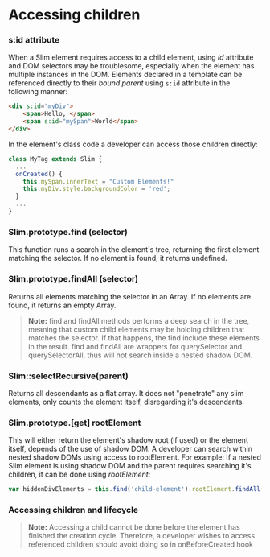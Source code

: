 # Accessing children
### s:id attribute
When a Slim element requires access to a child element, using *id* attribute and DOM selectors may be troublesome,
especially when the element has multiple instances in the DOM.
Elements declared in a template can be referenced directly to their *bound parent* using `s:id` attribute in the following manner:
```html
<div s:id="myDiv">
    <span>Hello, </span>
    <span s:id="mySpan">World</span>
</div>
```
In the element's class code a developer can access those children directly:
```javascript
class MyTag extends Slim {
  ...
  onCreated() {
    this.mySpan.innerText = "Custom Elements!"
    this.myDiv.style.backgroundColor = 'red';
  }
  ...
}
```

### Slim.prototype.find (selector)
This function runs a search in the element's tree, returning the first element matching the selector.
If no element is found, it returns undefined.
### Slim.prototype.findAll (selector)
Returns all elements matching the selector in an Array.
If no elements are found, it returns an empty Array.

> **Note:** find and findAll methods performs a deep search in the tree, meaning that custom child elements may be holding children that matches the selector.
> If that happens, the find include these elements in the result.
> find and findAll are wrappers for querySelector and querySelectorAll, thus will not search inside a nested shadow DOM.

### Slim::selectRecursive(parent)
Returns all descendants as a flat array. It does not "penetrate" any slim elements, only counts the element itself, disregarding it's descendants.

### Slim.prototype.\[get\] rootElement
This will either return the element's shadow root (if used) or the element itself, depends of the use of shadow DOM.
A developer can search within nested shadow DOMs using access to rootElement.
For example: If a nested Slim element is using shadow DOM and the parent requires searching it's children,
it can be done using *rootElement*:
```javascript
var hiddenDivElements = this.find('child-element').rootElement.findAll('div')
```

### Accessing children and lifecycle
> **Note:** Accessing a child cannot be done before the element has finished the creation cycle.
> Therefore, a developer wishes to access referenced children should avoid doing so in onBeforeCreated hook